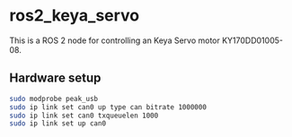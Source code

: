 # ros2_keya_servo
This is a ROS 2 node for controlling an Keya Servo motor KY170DD01005-08.


## Hardware setup
```bash
sudo modprobe peak_usb
sudo ip link set can0 up type can bitrate 1000000
sudo ip link set can0 txqueuelen 1000
sudo ip link set up can0
```

